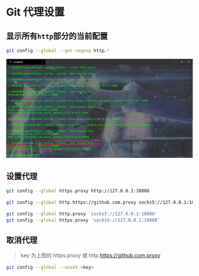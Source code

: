 # Git 代理设置

## 显示所有`http`部分的当前配置

```bash
git config --global --get-regexp http.*
```

![](./images/01_git.png)

## 设置代理

```bash
git config --global https.proxy http://127.0.0.1:10808
```

```bash
git config --global http.https://github.com.proxy socks5://127.0.0.1:10808
```

```bash
git config --global http.proxy 'socks5://127.0.0.1:10808'
git config --global https.proxy 'socks5://127.0.0.1:10808'
```

## 取消代理

> key 为上图的 https.proxy 或 http.https://github.com.proxy

```bash
git config --global --unset <key>
```

